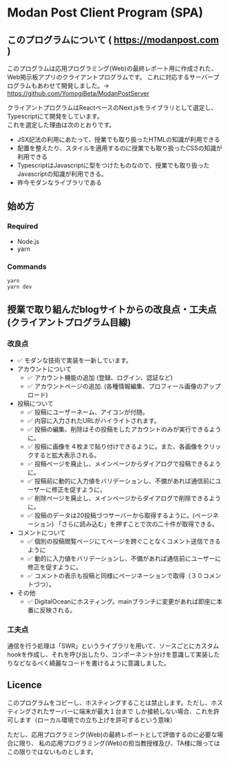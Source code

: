 # Modan Post Client Program (SPA)

## このプログラムについて  ( https://modanpost.com )
このプログラムは応用プログラミング(Web)の最終レポート用に作成された、Web掲示板アプリのクライアントプログラムです。
これに対応するサーバープログラムもあわせて開発しました。→ https://github.com/YomogiBeta/ModanPostServer

クライアントプログラムはReactベースのNext.jsをライブラリとして選定し、Typescriptにて開発をしています。  
これを選定した理由は次のとおりです。
- JSX記法の利用にあたって、授業でも取り扱ったHTMLの知識が利用できる
- 配置を整えたり、スタイルを適用するのに授業でも取り扱ったCSSの知識が利用できる
- TypescriptはJavascriptに型をつけたものなので、授業でも取り扱ったJavascriptの知識が利用できる。
- 昨今モダンなライブラリである

## 始め方
### Required
- Node.js
- yarn

### Commands
```
yarn
yarn dev
```

## 授業で取り組んだblogサイトからの改良点・工夫点(クライアントプログラム目線)

### 改良点
- ✅ モダンな技術で実装を一新しています。  
- アカウントについて
  - ✅ アカウント機能の追加 (登録、ログイン、認証など)
  - ✅ アカウントページの追加. (各種情報編集、プロフィール画像のアップロード)
- 投稿について
  - ✅ 投稿にユーザーネーム、アイコンが付随。
  - ✅ 内容に入力されたURLがハイライトされます。
  - ✅ 投稿の編集、削除はその投稿をしたアカウントのみが実行できるように。
  - ✅ 投稿に画像を４枚まで貼り付けできるように。また、各画像をクリックすると拡大表示される。
  - ✅ 投稿ページを廃止し、メインページからダイアログで投稿できるように。
  - ✅ 投稿前に動的に入力値をバリデーションし、不備があれば通信前にユーザーに修正を促すように。
  - ✅ 削除ページを廃止し、メインページからダイアログで削除できるように。
  - ✅ 投稿のデータは20投稿づつサーバーから取得するように。(ページネーション) 「さらに読み込む」を押すことで次の二十件が取得できる。
- コメントについて
  - ✅ 個別の投稿閲覧ページにてページを跨ぐことなくコメント送信できるように
  - ✅ 動的に入力値をバリデーションし、不備があれば通信前にユーザーに修正を促すように。
  - ✅ コメントの表示も投稿と同様にページネーションで取得（３０コメントづつ）。
- その他
  - ✅ DigitalOceanにホスティング。mainブランチに変更があれば即座に本番に反映される。

### 工夫点 
通信を行う処理は「SWR」というライブラリを用いて、ソースごとにカスタムhookを作成し、それを呼び出したり、コンポーネント分けを意識して実装したりなどなるべく綺麗なコードを書けるように意識しました。

## Licence
このプログラムをコピーし、ホスティングすることは禁止します。ただし、ホスティングされたサーバーに端末が最大１台まで
しか接続しない場合、これを許可します（ローカル環境での立ち上げを許可するという意味）

ただし、応用プログラミング(Web)の最終レポートとして評価するのに必要な場合に限り、
私の応用プログラミング(Web)の担当教授様及び、TA様に限ってはこの限りではないものとします。
